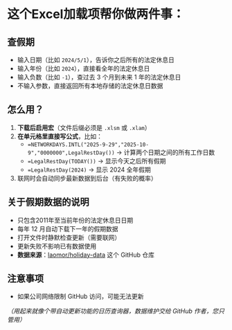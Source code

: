 # 这个Excel加载项帮你做两件事：

## 查假期

- 输入日期（比如 `2024/5/1`），告诉你之后所有的法定休息日
- 输入年份（比如 `2024`），直接看全年的法定休息日
- 输入负数（比如 `-1`），查过去 3 个月到未来 1 年的法定休息日
- 不输入参数，直接返回所有本地存储的法定休息日数据

## 怎么用？

1. **下载后启用宏**（文件后缀必须是 `.xlsm` 或 `.xlam`）
2. **在单元格里直接写公式**，比如：
   - `=NETWORKDAYS.INTL("2025-9-29","2025-10-9","0000000",LegalRestDay())` → 计算两个日期之间的所有工作日数
   - `=LegalRestDay(TODAY())` → 显示今天之后所有假期
   - `=LegalRestDay(2024)` → 显示 2024 全年假期
3. 联网时会自动同步最新数据到后台（有失败的概率）

## 关于假期数据的说明

- 只包含2011年至当前年份的法定休息日日期
- 每年 12 月自动下载下一年的假期数据
- 打开文件时静默检查更新（需要联网）
- 更新失败不影响已有数据使用
- **数据来源**：[laomor/holiday-data](https://github.com/laomor/holiday-data) 这个 GitHub 仓库

## 注意事项
- 如果公司网络限制 GitHub 访问，可能无法更新

*（用起来就像个带自动更新功能的日历查询器，数据维护交给 GitHub 作者，您只管用）*
